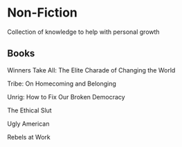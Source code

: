 # Non-Fiction
Collection of knowledge to help with personal growth

## Books 

Winners Take All: The Elite Charade of Changing the World

Tribe: On Homecoming and Belonging

Unrig: How to Fix Our Broken Democracy

The Ethical Slut

Ugly American

Rebels at Work

